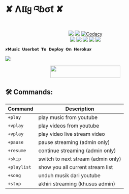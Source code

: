 #         ✘ Λ𝖑𝖑ყ འɓσƭ ✘

</p>
<p align="center">
    <a href="https://www.python.org/" alt="made-with-python"> <img src="https://img.shields.io/badge/Made%20with-Python-black.svg?style=flat-square&logo=python&logoColor=blue&color=Blue" /></a>
    <a href="https://github.com/Zaen-ubot/MusicUserbot/graphs/commit-activity" alt="Maintenance"> <img src="https://img.shields.io/badge/Maintained%3F-yes-Blue.svg?style=flat-square" /></a>
    <a href="https://app.codacy.com/gh/Zaen-ubot/MusicUserbot/dashboard"> <img src="https://img.shields.io/codacy/grade/a723cb464d5a4d25be3152b5d71de82d?color=Blue&logo=codacy&style=flat-square" alt="Codacy" /></a><br>
    <a href="https://github.com/Zaen-ubot/MusicUserbot"> <img src="https://img.shields.io/github/repo-size/Zaen-ubot/MusicUserbot?color=Blue&logo=github&logoColor=Blue&style=flat-square" /></a>
    <a href="https://github.com/Zaen-ubot/MusicUserbot/commits/main"> <img src="https://img.shields.io/github/last-commit/Zaen-ubot/MusicUserbot?color=Blue&logo=github&logoColor=Blue&style=flat-square" /></a>
    <a href="https://github.com/Zaen-ubot/MusicUsetbot/issues"> <img src="https://img.shields.io/github/issues/Zaen-ubot/MusicUserbot?color=Blue&logo=github&logoColor=blue&style=flat-square" /></a>
    <a href="https://github.com/Zaen-ubot/MusicUserbot/network/members"> <img src="https://img.shields.io/github/forks/Zaen-ubot/MusicUserbot?color=Blue&logo=github&logoColor=Blue&style=flat-square" /></a>  
    <a href="https://github.com/Zaen-ubot/MusicUserbot/network/members"> <img src="https://img.shields.io/github/stars/Zaen-ubot/MusicUserbot?color=Blue&logo=github&logoColor=Blue&style=flat-square" /></a>  
</p>








    ✘𝗠𝘂𝘀𝗶𝗰 𝗨𝘀𝗲𝗿𝗯𝗼𝘁 𝗧𝗼 𝗗𝗲𝗽𝗹𝗼𝘆 𝗢𝗻 𝗛𝗲𝗿𝗼𝗸𝘂✘
<img src="https://telegra.ph/file/613f681a511feb6d1b186.jpg">

<p align="center"><a href="https://heroku.com/deploy?template=https://github.com/anunicn47/MusicUserbot"> <img src="https://img.shields.io/badge/Deploy%20To%20Heroku-Green?style=for-the-badge&logo=heroku" width="220" height="38.45"/></a></p>


## 🛠 Commands:
| Command | Description |
| ------ | ------ |
| `+play` | play music from youtube|
| `+vplay` | play videos from youtube |
| `+vplay` | play video live stream video |
| `+pause` | pause streaming (admin only) |
| `+resume` | continue streaming (admin only)|
| `+skip` | switch to next stream (admin only) |
| `+playlist` | show you all current stream list|
| `+song` | unduh musik dari youtube |
| `+stop` |akhiri streaming (khusus admin)  |
